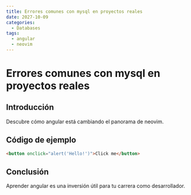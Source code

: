 ```yaml
---
title: Errores comunes con mysql en proyectos reales
date: 2027-10-09
categories:
  - Databases
tags:
  - angular
  - neovim
---
```


# Errores comunes con mysql en proyectos reales

## Introducción

Descubre cómo angular está cambiando el panorama de neovim.

## Código de ejemplo

```html
<button onclick="alert('Hello!')">Click me</button>
```

## Conclusión

Aprender angular es una inversión útil para tu carrera como desarrollador.